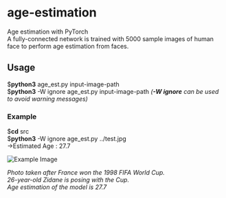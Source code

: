 # age-estimation
Age estimation with PyTorch  
A fully-connected network is trained with 5000 sample images of human face to perform age estimation from faces.  

## Usage  
$**python3**  age_est.py  input-image-path  
$**python3**  -W  ignore  age_est.py  input-image-path  *(**-W ignore** can be used to avoid warning messages)*  
  
### Example  
$**cd**  src  
$**python3**  -W  ignore  age_est.py  ../test.jpg  
->Estimated Age : 27.7
  
![Example Image](https://github.com/cetinsamet/age-estimation/blob/master/test.jpg)  

*Photo taken after France won the 1998 FIFA World Cup.*  
*26-year-old Zidane is posing with the Cup.*  
*Age estimation of the model is 27.7*
